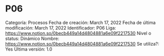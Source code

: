 # P06

Categoría: Procesos
Fecha de creación: March 17, 2022
Fecha de última modificación: March 17, 2022
Identificador: P06
Liga: https://www.notion.so/0becb449a14d4804881a6e09f2217530 
Nivel o status: Dinámico
Nombre: https://www.notion.so/0becb449a14d4804881a6e09f2217530 
Se utiliza?: Yes
Última versión: 1.0